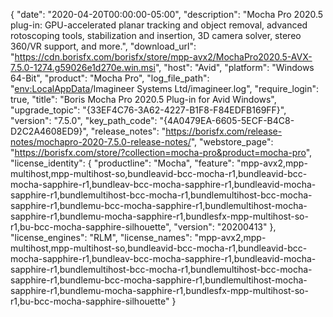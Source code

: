 {
  "date": "2020-04-20T00:00:00-05:00",
  "description": "Mocha Pro 2020.5 plug-in: GPU-accelerated planar tracking and object removal, advanced rotoscoping tools, stabilization and insertion, 3D camera solver, stereo 360/VR support, and more.",
  "download_url": "https://cdn.borisfx.com/borisfx/store/mpp-avx2/MochaPro2020.5-AVX-7.5.0-1274.g59026e1d270e.win.msi",
  "host": "Avid",
  "platform": "Windows 64-Bit",
  "product": "Mocha Pro",
  "log_file_path": "<env:LocalAppData>/Imagineer Systems Ltd/imagineer.log",
  "require_login": true,
  "title": "Boris Mocha Pro 2020.5 Plug-in for Avid Windows",
  "upgrade_topic": "{33EF4C76-3A62-4227-B1F8-F84EDFB169FF}",
  "version": "7.5.0",
  "key_path_code": "{4A0479EA-6605-5ECF-B4C8-D2C2A4608ED9}",
  "release_notes": "https://borisfx.com/release-notes/mochapro-2020-7.5.0-release-notes/",
  "webstore_page": "https://borisfx.com/store/?collection=mocha-pro&product=mocha-pro",
  "license_identity": {
    "productline": "Mocha",
    "feature": "mpp-avx2,mpp-multihost,mpp-multihost-so,bundleavid-bcc-mocha-r1,bundleavid-bcc-mocha-sapphire-r1,bundleav-bcc-mocha-sapphire-r1,bundleavid-mocha-sapphire-r1,bundlemultihost-bcc-mocha-r1,bundlemultihost-bcc-mocha-sapphire-r1,bundlemu-bcc-mocha-sapphire-r1,bundlemultihost-mocha-sapphire-r1,bundlemu-mocha-sapphire-r1,bundlesfx-mpp-multihost-so-r1,bu-bcc-mocha-sapphire-silhouette",
    "version": "20200413"
  },
  "license_engines": "RLM",
  "license_names": "mpp-avx2,mpp-multihost,mpp-multihost-so,bundleavid-bcc-mocha-r1,bundleavid-bcc-mocha-sapphire-r1,bundleav-bcc-mocha-sapphire-r1,bundleavid-mocha-sapphire-r1,bundlemultihost-bcc-mocha-r1,bundlemultihost-bcc-mocha-sapphire-r1,bundlemu-bcc-mocha-sapphire-r1,bundlemultihost-mocha-sapphire-r1,bundlemu-mocha-sapphire-r1,bundlesfx-mpp-multihost-so-r1,bu-bcc-mocha-sapphire-silhouette"
}
